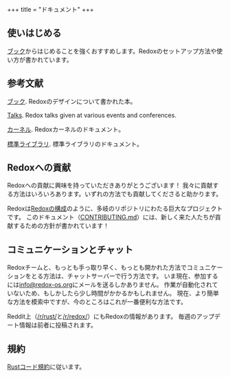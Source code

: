 +++
title = "ドキュメント"
+++

## 使いはじめる

[ブック](https://doc.redox-os.org/book/)からはじめることを強くおすすめします。Redoxのセットアップ方法や使い方が書かれています。

## 参考文献

[ブック](https://doc.redox-os.org/book/). Redoxのデザインについて書かれた本。

[Talks](/talks/). Redox talks given at various events and conferences.

[カーネル](https://doc.redox-os.org/kernel/kernel/). Redoxカーネルのドキュメント。

[標準ライブラリ](https://doc.redox-os.org/std/std/). 標準ライブラリのドキュメント。

## Redoxへの貢献

Redoxへの貢献に興味を持っていただきありがとうございます！
我々に貢献する方法はいろいろあります。いずれの方法でも貢献してくださると助かります。

Redoxは[Redoxの構成](https://gitlab.redox-os.org/redox-os)のように、多岐のリポジトリにわたる巨大なプロジェクトです。
このドキュメント（[CONTRIBUTING.md](https://gitlab.redox-os.org/redox-os/redox/blob/master/CONTRIBUTING.md)）には、新しく来た人たちが貢献するための方針が書かれています！

## コミュニケーションとチャット

Redoxチームと、もっとも手っ取り早く、もっとも開かれた方法でコミュニケーションをとる方法は、チャットサーバーで行う方法です。
いま現在、参加するには[info@redox-os.org](mailto:info@redox-os.org)にメールを送るしかありません。
作業が自動化されていないため、もしかしたら少し時間がかかるかもしれません。
現在、より簡単な方法を模索中ですが、今のところはこれが一番便利な方法です。

Reddit上（[/r/rust/](https://www.reddit.com/r/rust)と[/r/redox/](https://www.reddit.com/r/redox)）にもRedoxの情報があります。
毎週のアップデート情報は前者に投稿されます。

## 規約

[Rustコード規約](https://www.rust-lang.org/policies/code-of-conduct)に従います。
